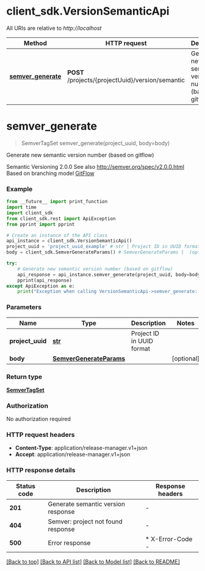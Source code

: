 # client_sdk.VersionSemanticApi

All URIs are relative to *http://localhost*

Method | HTTP request | Description
------------- | ------------- | -------------
[**semver_generate**](VersionSemanticApi.md#semver_generate) | **POST** /projects/{projectUuid}/version/semantic | Generate new semantic version number (based on gitflow)


# **semver_generate**
> SemverTagSet semver_generate(project_uuid, body=body)

Generate new semantic version number (based on gitflow)

Semantic Versioning 2.0.0 See also http://semver.org/spec/v2.0.0.html Based on branching model [GitFlow](http://nvie.com/posts/a-successful-git-branching-model/) 

### Example

```python
from __future__ import print_function
import time
import client_sdk
from client_sdk.rest import ApiException
from pprint import pprint

# Create an instance of the API class
api_instance = client_sdk.VersionSemanticApi()
project_uuid = 'project_uuid_example' # str | Project ID in UUID format
body = client_sdk.SemverGenerateParams() # SemverGenerateParams |  (optional)

try:
    # Generate new semantic version number (based on gitflow)
    api_response = api_instance.semver_generate(project_uuid, body=body)
    pprint(api_response)
except ApiException as e:
    print("Exception when calling VersionSemanticApi->semver_generate: %s\n" % e)
```

### Parameters

Name | Type | Description  | Notes
------------- | ------------- | ------------- | -------------
 **project_uuid** | [**str**](.md)| Project ID in UUID format | 
 **body** | [**SemverGenerateParams**](SemverGenerateParams.md)|  | [optional] 

### Return type

[**SemverTagSet**](SemverTagSet.md)

### Authorization

No authorization required

### HTTP request headers

 - **Content-Type**: application/release-manager.v1+json
 - **Accept**: application/release-manager.v1+json

### HTTP response details
| Status code | Description | Response headers |
|-------------|-------------|------------------|
**201** | Generate semantic version response |  -  |
**404** | Semver: project not found response |  -  |
**500** | Error response |  * X-Error-Code -  <br>  |

[[Back to top]](#) [[Back to API list]](../README.md#documentation-for-api-endpoints) [[Back to Model list]](../README.md#documentation-for-models) [[Back to README]](../README.md)

